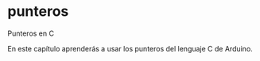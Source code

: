 # punteros
Punteros en C

En este capítulo aprenderás a usar los punteros del lenguaje C de Arduino.

